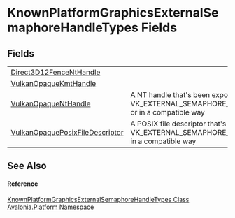 # KnownPlatformGraphicsExternalSemaphoreHandleTypes Fields




## Fields
<table>
<tr>
<td><a href="F_Avalonia_Platform_KnownPlatformGraphicsExternalSemaphoreHandleTypes_Direct3D12FenceNtHandle">Direct3D12FenceNtHandle</a></td>
<td> </td>
</tr>
<tr>
<td><a href="F_Avalonia_Platform_KnownPlatformGraphicsExternalSemaphoreHandleTypes_VulkanOpaqueKmtHandle">VulkanOpaqueKmtHandle</a></td>
<td> </td>
</tr>
<tr>
<td><a href="F_Avalonia_Platform_KnownPlatformGraphicsExternalSemaphoreHandleTypes_VulkanOpaqueNtHandle">VulkanOpaqueNtHandle</a></td>
<td>A NT handle that's been exported by Vulkan using VK_EXTERNAL_SEMAPHORE_HANDLE_TYPE_OPAQUE_WIN32_BIT or in a compatible way</td>
</tr>
<tr>
<td><a href="F_Avalonia_Platform_KnownPlatformGraphicsExternalSemaphoreHandleTypes_VulkanOpaquePosixFileDescriptor">VulkanOpaquePosixFileDescriptor</a></td>
<td>A POSIX file descriptor that's been exported by Vulkan using VK_EXTERNAL_SEMAPHORE_HANDLE_TYPE_OPAQUE_FD_BIT or in a compatible way</td>
</tr>
</table>

## See Also


#### Reference
<a href="T_Avalonia_Platform_KnownPlatformGraphicsExternalSemaphoreHandleTypes">KnownPlatformGraphicsExternalSemaphoreHandleTypes Class</a>  
<a href="N_Avalonia_Platform">Avalonia.Platform Namespace</a>  
